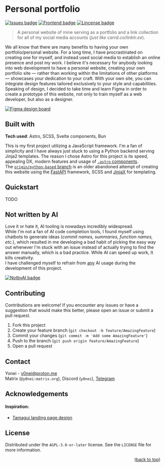 <a name="user-content-readme-top"></a>

# Personal portfolio
[![Issues badge][issues badge]][issues]
[![Frontend badge][frontend badge]](https://astro.build/)
[![Lincense badge][license badge]][license]

> A personal website of mine serving as a portfolio and a link collection for all of my social media accounts (*just like carrd.co/linktr.ee*).

We all know that there are many benefits to having your own portfolio/personal website. For a long time, I have procrastinated on creating one for myself, and instead used social media to establish an online presence and post my work. I believe it's necessary for anybody looking into web development to have a personal website, creating your own portfolio site — rather than working within the limitations of other platforms — showcases your dedication to your craft. With your own site, you can integrate design features tailored exclusively to your style and capabilities.
Speaking of design, I decided to take time and learn Figma in order to create a prototype of this website, not only to train myself as a web developer, but also as a designer.

[![Figma design board][figma badge]][figma board]

## Built with
**Tech used**: Astro, SCSS, Svelte components, Bun

This is my first project utilizing a JavaScript framework. I'm a fan of simplicity and I have always just stuck to using a Python backend serving Jinja2 templates. The reason I chose Astro for this project is its speed, appealing DX, modern features and usage of [`.astro` components][astro components].  
The [`origin/python-based` branch][python branch] is an older abandoned attempt of creating this website using the [FastAPI][fastapi] framework, SCSS and [JinjaX][jinjax] for templating.

## Quickstart
TODO

## Not written by AI
Love it or hate it, AI tooling is nowadays incredibly widespread.  
While I'm not a fan of AI code completion tools, I found myself using chatbots to generate ideas (*commit names, summaries, function names, etc.*), which resulted in me developing a bad habit of picking the easy way out whenever I'm stuck with an issue instead of actually trying to find the answer manually, which is a bad practice. While AI can speed up work, It kills creativity.  
I have challenged myself to refrain from <u>any</u> AI usage during the development of this project.

[![NotbyAI badge][notbyai badge]](https://notbyai.fyi/)

## Contributing
Contributions are welcome! If you encounter any issues or have a suggestion that would make this better, please open an issue or submit a pull request.
1. Fork this project
2. Create your feature branch (`git checkout -b feature/AmazingFeature`)
3. Commit your changes (`git commit -m 'Add some AmazingFeature'`)
4. Push to the branch (`git push origin feature/AmazingFeature`)
5. Open a pull request

## Contact
Yonei - <y0nei@proton.me>  
Matrix (`@y0nei:matrix.org`), Discord (`y0nei`), [Telegram](https://t.me/y0nei)

## Acknowledgements
#### Inspiration:
- [Tamagui landing page design](https://www.lapa.ninja/post/tamagui/)

## License
Distributed under the `AGPL-3.0-or-later` license. See the `LICENSE` file for more information.

<p align="right">(<a href="#readme-top">back to top</a>)</p>

<!-- LINKS & IMAGES -->
[issues badge]: https://badgers.space/codeberg/issues/y0nei/portfolio?corner_radius=s
[frontend badge]: https://badgers.space/badge/frontend/astro?color=BC52EE&corner_radius=s
[license badge]: https://badgers.space/badge/license/AGPL-3.0?color=pink&corner_radius=s
[figma badge]: https://badgers.space/badge/icon/figma%20design%20board?icon=feather-figma&color=F24E1E&scale=1.33&corner_radius=m&label=
[notbyai badge]: https://notbyai.fyi/img/produced-by-human-not-by-ai-white.svg

[license]: https://codeberg.org/y0nei/portfolio/src/branch/main/LICENSE
[issues]: https://codeberg.org/y0nei/portfolio/issues
[python branch]: https://codeberg.org/y0nei/portfolio/src/branch/python-based
[figma board]: https://www.figma.com/file/9nHRCQxvyppGR1tTV1Oxje/Personal-portfolio?type=design&node-id=0%3A1&mode=design&t=ZYjOHM0oWB0JF30c-1
[astro components]: https://docs.astro.build/en/basics/astro-components/
[fastapi]: https://fastapi.tiangolo.com/
[jinjax]: https://jinjax.scaletti.dev/
